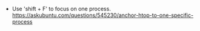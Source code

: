  - Use 'shift + F' to focus on one process. https://askubuntu.com/questions/545230/anchor-htop-to-one-specific-process
